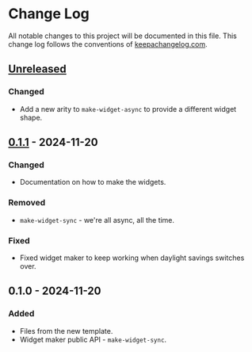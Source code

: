 # Change Log
All notable changes to this project will be documented in this file. This change log follows the conventions of [keepachangelog.com](http://keepachangelog.com/).

## [Unreleased]
### Changed
- Add a new arity to `make-widget-async` to provide a different widget shape.

## [0.1.1] - 2024-11-20
### Changed
- Documentation on how to make the widgets.

### Removed
- `make-widget-sync` - we're all async, all the time.

### Fixed
- Fixed widget maker to keep working when daylight savings switches over.

## 0.1.0 - 2024-11-20
### Added
- Files from the new template.
- Widget maker public API - `make-widget-sync`.

[Unreleased]: https://sourcehost.site/your-name/reitit-app/compare/0.1.1...HEAD
[0.1.1]: https://sourcehost.site/your-name/reitit-app/compare/0.1.0...0.1.1
